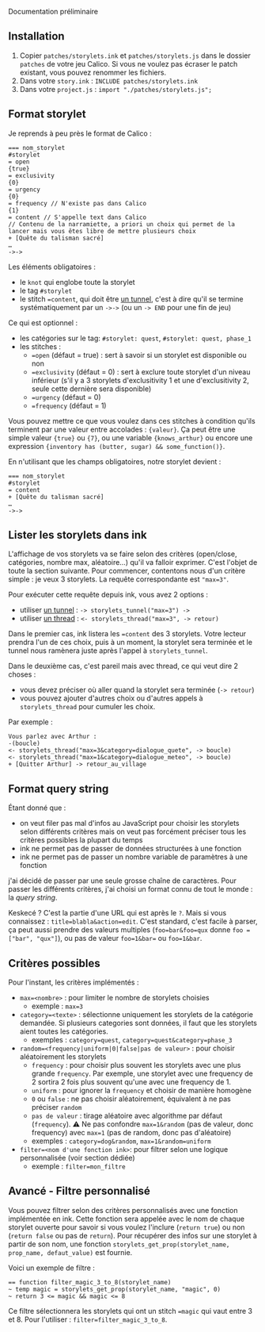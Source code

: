 Documentation préliminaire

## Installation

1. Copier `patches/storylets.ink` et `patches/storylets.js` dans le dossier `patches` de votre jeu Calico. Si vous ne voulez pas écraser le patch existant, vous pouvez renommer les fichiers.
2. Dans votre `story.ink` : `INCLUDE patches/storylets.ink`
3. Dans votre `project.js` : `import "./patches/storylets.js";`

## Format storylet

Je reprends à peu près le format de Calico :

```ink
=== nom_storylet
#storylet
= open
{true}
= exclusivity
{0}
= urgency
{0}
= frequency // N'existe pas dans Calico
{1}
= content // S'appelle text dans Calico
// Contenu de la narramiette, a priori un choix qui permet de la lancer mais vous êtes libre de mettre plusieurs choix
+ [Quête du talisman sacré]
…
->->
```

Les éléments obligatoires :

- le `knot` qui englobe toute la storylet
- le tag `#storylet`
- le stitch `=content`, qui doit être [un tunnel](https://github.com/inkle/ink/blob/master/Documentation/WritingWithInk.md#1-tunnels), c'est à dire qu'il se termine systématiquement par un `->->` (ou un `-> END` pour une fin de jeu)

Ce qui est optionnel :

- les catégories sur le tag: `#storylet: quest`, `#storylet: quest, phase_1`
- les stitches :
  - `=open` (défaut = true) : sert à savoir si un storylet est disponible ou non
  - `=exclusivity` (défaut = 0) : sert à exclure toute storylet d'un niveau inférieur (s'il y a 3 storylets d'exclusitivity 1 et une d'exclusitivity 2, seule cette dernière sera disponible)
  - `=urgency` (défaut = 0)
  - `=frequency` (défaut = 1)

Vous pouvez mettre ce que vous voulez dans ces stitches à condition qu'ils terminent par une valeur entre accolades : `{valeur}`. Ça peut être une simple valeur `{true}` ou `{7}`, ou une variable `{knows_arthur}` ou encore une expression `{inventory has (butter, sugar) && some_function()}`.

En n'utilisant que les champs obligatoires, notre storylet devient :

```ink
=== nom_storylet
#storylet
= content
+ [Quête du talisman sacré]
…
->->
```

## Lister les storylets dans ink

L'affichage de vos storylets va se faire selon des critères (open/close, catégories, nombre max, aléatoire…) qu'il va falloir exprimer. C'est l'objet de toute la section suivante.
Pour commencer, contentons nous d'un critère simple : je veux 3 storylets. La requête correspondante est `"max=3"`.

Pour exécuter cette requête depuis ink, vous avez 2 options :

- utiliser [un tunnel](https://github.com/inkle/ink/blob/master/Documentation/WritingWithInk.md#1-tunnels) : `-> storylets_tunnel("max=3") ->`
- utiliser [un thread](https://github.com/inkle/ink/blob/master/Documentation/WritingWithInk.md#2-threads) : `<- storylets_thread("max=3", -> retour)`

Dans le premier cas, ink listera les `=content` des 3 storylets. Votre lecteur prendra l'un de ces choix, puis à un moment, la storylet sera terminée et le tunnel nous ramènera juste après l'appel à `storylets_tunnel`.

Dans le deuxième cas, c'est pareil mais avec thread, ce qui veut dire 2 choses :

- vous devez préciser où aller quand la storylet sera terminée (`-> retour`)
- vous pouvez ajouter d'autres choix ou d'autres appels à `storylets_thread` pour cumuler les choix.

Par exemple :

```ink
Vous parlez avec Arthur :
-(boucle)
<- storylets_thread("max=3&category=dialogue_quete", -> boucle)
<- storylets_thread("max=1&category=dialogue_meteo", -> boucle)
+ [Quitter Arthur] -> retour_au_village
```

## Format query string

Étant donné que :

- on veut filer pas mal d'infos au JavaScript pour choisir les storylets selon différents critères mais on veut pas forcément préciser tous les critères possibles la plupart du temps
- ink ne permet pas de passer de données structurées à une fonction
- ink ne permet pas de passer un nombre variable de paramètres à une fonction

j'ai décidé de passer par une seule grosse chaîne de caractères. Pour passer les différents critères, j'ai choisi un format connu de tout le monde : la _query string_.

Keskecé ? C'est la partie d'une URL qui est après le `?`. Mais si vous connaissez : `title=blabla&action=edit`.
C'est standard, c'est facile à parser, ça peut aussi prendre des valeurs multiples (`foo=bar&foo=qux` donne `foo = ["bar", "qux"]`), ou pas de valeur `foo=1&bar=` ou `foo=1&bar`.

## Critères possibles

Pour l'instant, les critères implémentés :

- `max=<nombre>` : pour limiter le nombre de storylets choisies
  - exemple : `max=3`
- `category=<texte>` : sélectionne uniquement les storylets de la catégorie demandée. Si plusieurs categories sont données, il faut que les storylets aient toutes les catégories.
  - exemples : `category=quest`, `category=quest&category=phase_3`
- `random=<frequency|uniform|0|false|pas de valeur>` : pour choisir aléatoirement les storylets
  - `frequency` : pour choisir plus souvent les storylets avec une plus grande `frequency`. Par exemple, une storylet avec une frequency de 2 sortira 2 fois plus souvent qu'une avec une frequency de 1.
  - `uniform` : pour ignorer la `frequency` et choisir de manière homogène
  - `0` ou `false` : ne pas choisir aléatoirement, équivalent à ne pas préciser `random`
  - `pas de valeur` : tirage aléatoire avec algorithme par défaut (`frequency`). :warning: Ne pas confondre `max=1&random` (pas de valeur, donc frequency) avec `max=1` (pas de random, donc pas d'aléatoire)
  - exemples : `category=dog&random`, `max=1&random=uniform`
- `filter=<nom d'une fonction ink>`: pour filtrer selon une logique personnalisée (voir section dédiée)
  - exemple : `filter=mon_filtre`

## Avancé - Filtre personnalisé

Vous pouvez filtrer selon des critères personnalisés avec une fonction implémentée en ink.
Cette fonction sera appelée avec le nom de chaque storylet ouverte pour savoir si vous voulez l'inclure (`return true`) ou non (`return false` ou pas de `return`).
Pour récupérer des infos sur une storylet à partir de son nom, une fonction `storylets_get_prop(storylet_name, prop_name, defaut_value)` est fournie.

Voici un exemple de filtre :

```ink
== function filter_magic_3_to_8(storylet_name)
~ temp magic = storylets_get_prop(storylet_name, "magic", 0)
~ return 3 <= magic && magic <= 8
```

Ce filtre sélectionnera les storylets qui ont un stitch `=magic` qui vaut entre 3 et 8. Pour l'utiliser : `filter=filter_magic_3_to_8`.
